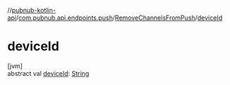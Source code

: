 //[pubnub-kotlin-api](../../../index.md)/[com.pubnub.api.endpoints.push](../index.md)/[RemoveChannelsFromPush](index.md)/[deviceId](device-id.md)

# deviceId

[jvm]\
abstract val [deviceId](device-id.md): [String](https://kotlinlang.org/api/latest/jvm/stdlib/kotlin/-string/index.html)
